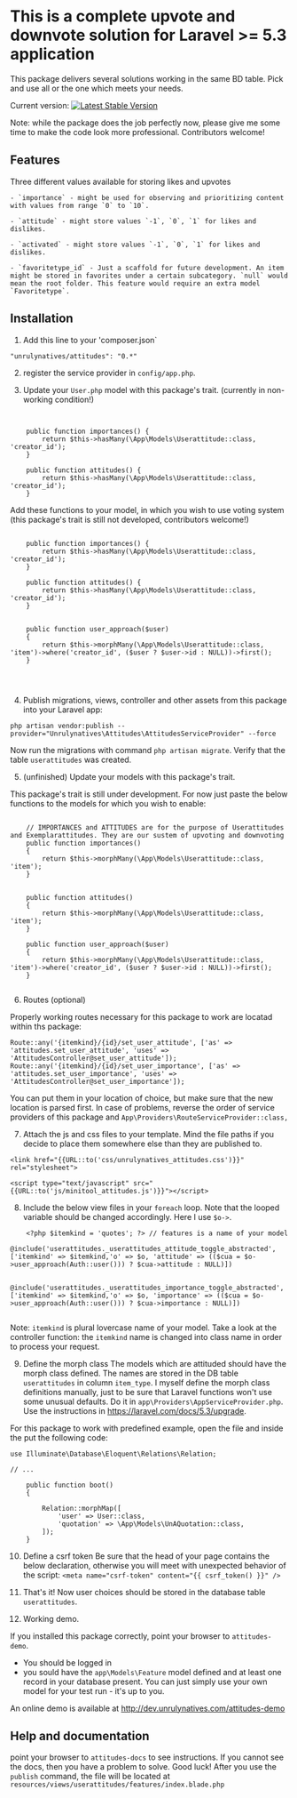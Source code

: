 # This is a complete upvote and downvote solution for Laravel >= 5.3 application

This package delivers several solutions working in the same BD table. Pick and use all or the one which meets your needs. 



Current version: 
[![Latest Stable Version](https://poser.pugx.org/unrulynatives/attitudes-laravel-upvote-solutions/v/stable)](https://packagist.org/packages/unrulynatives/attitudes-laravel-upvote-solutions)


Note: while the package does the job perfectly now, please give me some time to make the code look more professional. Contributors welcome!


## Features

Three different values available for storing likes and upvotes


    - `importance` - might be used for observing and prioritizing content with values from range `0` to `10`.

    - `attitude` - might store values `-1`, `0`, `1` for likes and dislikes.

    - `activated` - might store values `-1`, `0`, `1` for likes and dislikes.

    - `favoritetype_id` - Just a scaffold for future development. An item might be stored in favorites under a certain subcategory. `null` would mean the root folder. This feature would require an extra model `Favoritetype`.




## Installation

1. Add this line to your 'composer.json`

`"unrulynatives/attitudes": "0.*"`

2. register the service provider in `config/app.php`.

    

3. Update your `User.php` model with this package's trait. (currently in non-working condition!)



```

    
    public function importances() {
        return $this->hasMany(\App\Models\Userattitude::class, 'creator_id');
    }
    
    public function attitudes() {
        return $this->hasMany(\App\Models\Userattitude::class, 'creator_id');
    }

```

Add these  functions to your model, in which you wish to use voting system (this package's trait is still not developed, contributors welcome!)
```
    
    public function importances() {
        return $this->hasMany(\App\Models\Userattitude::class, 'creator_id');
    }
    
    public function attitudes() {
        return $this->hasMany(\App\Models\Userattitude::class, 'creator_id');
    }


    public function user_approach($user)
    {
        return $this->morphMany(\App\Models\Userattitude::class, 'item')->where('creator_id', ($user ? $user->id : NULL))->first();
    }


        

```

4. Publish migrations, views, controller and other assets from this package into your Laravel app:

`php artisan vendor:publish --provider="Unrulynatives\Attitudes\AttitudesServiceProvider" --force`

Now run the migrations with command `php artisan migrate`. Verify that the table `userattitudes` was created.

5. (unfinished) Update your models with this package's trait.

This package's trait is still under development. For now just paste the below functions to the models for which you wish to enable:

```

    // IMPORTANCES and ATTITUDES are for the purpose of Userattitudes and Exemplarattitudes. They are our sustem of upvoting and downvoting
    public function importances()
    {
        return $this->morphMany(\App\Models\Userattitude::class, 'item');
    }


    public function attitudes()
    {
        return $this->morphMany(\App\Models\Userattitude::class, 'item');
    }

    public function user_approach($user)
    {
        return $this->morphMany(\App\Models\Userattitude::class, 'item')->where('creator_id', ($user ? $user->id : NULL))->first();
    }


```
6. Routes (optional)

Properly working routes necessary for this package to work are locatad within ths package:

```
Route::any('{itemkind}/{id}/set_user_attitude', ['as' => 'attitudes.set_user_attitude', 'uses' => 'AttitudesController@set_user_attitude']);
Route::any('{itemkind}/{id}/set_user_importance', ['as' => 'attitudes.set_user_importance', 'uses' => 'AttitudesController@set_user_importance']);
```

You can put them in your location of choice, but make sure that the new location is parsed first. In case of problems, reverse the order of service providers of this package and `App\Providers\RouteServiceProvider::class,`


7. Attach the js and css files to your template. Mind the file paths if you decide to place them somewhere else than they are published to.

```
<link href="{{URL::to('css/unrulynatives_attitudes.css')}}" rel="stylesheet">

<script type="text/javascript" src="{{URL::to('js/minitool_attitudes.js')}}"></script>
```

8. Include the below view files in your `foreach` loop. Note that the looped variable should be changed accordingly. Here I use `$o->`.

```
    <?php $itemkind = 'quotes'; ?> // features is a name of your model
    @include('userattitudes._userattitudes_attitude_toggle_abstracted', ['itemkind' => $itemkind,'o' => $o, 'attitude' => (($cua = $o->user_approach(Auth::user())) ? $cua->attitude : NULL)])

    @include('userattitudes._userattitudes_importance_toggle_abstracted', ['itemkind' => $itemkind,'o' => $o, 'importance' => (($cua = $o->user_approach(Auth::user())) ? $cua->importance : NULL)])


```
Note: `itemkind` is plural lovercase name of your model. Take a look at the controller function: the `itemkind` name is changed into class name in order to process your request.

9. Define the morph class
The models which are attituded should have the morph class defined. The names are stored in the DB table `userattitudes` in column `item_type`.
I myself define the morph class definitions manually, just to be sure that Laravel functions won't use some unusual defaults. 
Do it in `app\Providers\AppServiceProvider.php`. Use the instructions in https://laravel.com/docs/5.3/upgrade.


For this package to work with predefined example, open the file and inside the 
put the following code:

```
use Illuminate\Database\Eloquent\Relations\Relation;

// ...

    public function boot()
    {

        Relation::morphMap([
            'user' => User::class,
            'quotation' => \App\Models\UnAQuotation::class,
        ]);
    }
```

10. Define a csrf token
Be sure that the head of your page contains the below declaration, otherwise you will meet with unexpected behavior of the script:
`<meta name="csrf-token" content="{{ csrf_token() }}" />`

11. That's it! Now  user choices should be stored in the database table `userattitudes`.

12. Working demo. 

If you installed this package correctly, point your browser to `attitudes-demo`.
- You should be logged in
- you sould have the `app\Models\Feature` model defined and at least one record in your database present. You can just simply use your own model for your test run - it's up to you.

An online demo is available at http://dev.unrulynatives.com/attitudes-demo



## Help and documentation

point your browser to `attitudes-docs` to see instructions. If you cannot see the docs, then you have a problem to solve. Good luck!
After you use the `publish` command, the file will be located at `resources/views/userattitudes/features/index.blade.php`